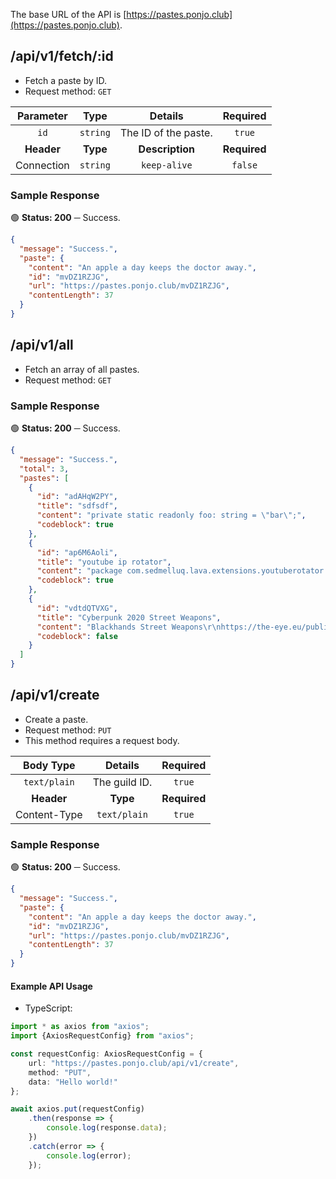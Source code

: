 The base URL of the API is [https://pastes.ponjo.club](https://pastes.ponjo.club).

## /api/v1/fetch/:id

- Fetch a paste by ID.
- Request method: `GET`

| **Parameter** | **Type** | **Details** | **Required** |
| :---: | :---: | :---: | :---: |
| `id` | `string` | The ID of the paste. | `true` |
| **Header** | **Type** | **Description** | **Required** |
| Connection | `string` | `keep-alive` | `false` |

### Sample Response

🟢 **Status: 200** ─ Success.
```json
{
  "message": "Success.",
  "paste": {
    "content": "An apple a day keeps the doctor away.",
    "id": "mvDZ1RZJG",
    "url": "https://pastes.ponjo.club/mvDZ1RZJG",
    "contentLength": 37
  }
}
```

## /api/v1/all

- Fetch an array of all pastes.
- Request method: `GET`

### Sample Response

🟢 **Status: 200** ─ Success.
```json
{
  "message": "Success.",
  "total": 3,
  "pastes": [
    {
      "id": "adAHqW2PY",
      "title": "sdfsdf",
      "content": "private static readonly foo: string = \"bar\";",
      "codeblock": true
    },
    {
      "id": "ap6M6Aoli",
      "title": "youtube ip rotator",
      "content": "package com.sedmelluq.lava.extensions.youtuberotator...",
      "codeblock": true
    },
    {
      "id": "vdtdQTVXG",
      "title": "Cyberpunk 2020 Street Weapons",
      "content": "Blackhands Street Weapons\r\nhttps://the-eye.eu/public/Books/rpg.rem.uz/Cyberpunk/Cyberpunk%202020/Cyberpunk%202020%20-%20CP3461%20Blackhand%27s%20Street%20Weapons.pdf",
      "codeblock": false
    }
  ]
}
```

## /api/v1/create

- Create a paste.
- Request method: `PUT`
- This method requires a request body.

| **Body Type** | **Details** | **Required** |
| :---: | :---: | :---: |
| `text/plain` | The guild ID. | `true` |
| **Header** | **Type** | **Required** |
| Content-Type | `text/plain` | `true` |

### Sample Response

🟢 **Status: 200** ─ Success.
```json
{
  "message": "Success.",
  "paste": {
    "content": "An apple a day keeps the doctor away.",
    "id": "mvDZ1RZJG",
    "url": "https://pastes.ponjo.club/mvDZ1RZJG",
    "contentLength": 37
  }
}
```

#### Example API Usage

- TypeScript:

```ts
import * as axios from "axios";
import {AxiosRequestConfig} from "axios";

const requestConfig: AxiosRequestConfig = {
    url: "https://pastes.ponjo.club/api/v1/create",
    method: "PUT",
    data: "Hello world!"
};

await axios.put(requestConfig)
    .then(response => {
        console.log(response.data);
    })
    .catch(error => {
        console.log(error);
    });
```